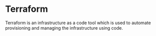 # Terraform

Terraform is an infrastructure as a code tool which is used to automate provisioning and managing the infrastructure using code.

